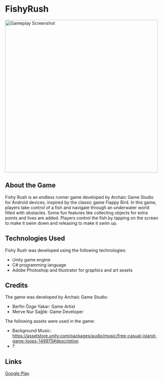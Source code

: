 # FishyRush
<img src="https://play-lh.googleusercontent.com/rZfb-qN1DSAJmagpypdlchsoS4KlVBtePx_dtvQAIxsRTIdIi7jaKNcTNddlLFtKZQo=w2560-h1440-rw" alt="Gameplay Screenshot" width="500">

## About the Game

Fishy Rush is an endless runner game developed by Archaic Game Studio for Android devices, inspired by the classic game Flappy Bird. In this game, players take control of a fish and navigate through an underwater world filled with obstacles. Some fun features like collecting objects for extra points and lives are added. Players control the fish by tapping on the screen to make it swim down and releasing to make it swim up. 


## Technologies Used

Fishy Rush was developed using the following technologies:

- Unity game engine
- C# programming language
- Adobe Photoshop and Illustrator for graphics and art assets

## Credits

The game was developed by Archaic Game Studio:

- Berfin Özge Yakar: Game Artist
- Merve Nur Sağlık: Game Developer

The following assets were used in the game:

- Background Music: https://assetstore.unity.com/packages/audio/music/free-casual-island-game-loops-149975#description
- ?


## Links
[Google Play](https://play.google.com/store/apps/details?id=com.ArchaicGameStudio.FishyRush)

